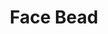 ---
label: "534.20"
title: "Face Bead"
layout: entry
order: 2176
presentation: side-by-side
# toc: false
#menu: false 
object:
  - id: "cat-534-20"
---